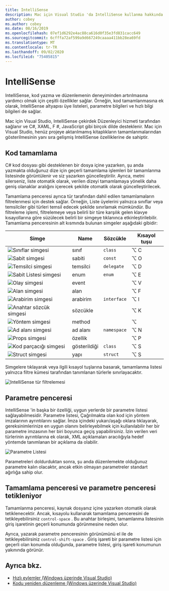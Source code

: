 ```yaml
---
title: IntelliSense
description: Mac için Visual Studio 'da IntelliSense kullanma hakkında bilgi
author: cobey
ms.author: cobey
ms.date: 08/16/2019
ms.openlocfilehash: 07ef1d6292e4ac88ca616d0f35e3fd831cacc649
ms.sourcegitcommit: 6cfffa72af599a9d667249caaaa411bb28ea69fd
ms.translationtype: MT
ms.contentlocale: tr-TR
ms.lasthandoff: 09/02/2020
ms.locfileid: "75405815"
---
```

# <a name="intellisense"></a>IntelliSense

IntelliSense, kod yazma ve düzenlemenin deneyiminden artırılmasına yardımcı olmak için çeşitli özellikler sağlar. Örneğin, kod tamamlanmasına ek olarak, IntelliSense altyapısı üye listeleri, parametre bilgileri ve hızlı bilgi bilgileri de sağlar.

Mac için Visual Studio, IntelliSense çekirdek Düzenleyici hizmeti tarafından sağlanır ve C#, XAML, F #, JavaScript gibi birçok dilde desteklenir. Mac için Visual Studio, henüz projeye aktarılmamış kitaplıkların tamamlanmalarından gösterilmesinin yanı sıra gelişmiş IntelliSense özelliklerine de sahiptir.

## <a name="code-completion"></a>Kod tamamlama

C# kod dosyası gibi desteklenen bir dosya içine yazarken, şu anda yazmakta olduğunuz dize için geçerli tamamlama işlemleri bir tamamlanma listesinde görüntülenir ve siz yazarken güncelleştirilir. Ayrıca, metni silerseniz, liste otomatik olarak, verilen dizeyi tamamlamaya yönelik daha geniş olanaklar aralığını içerecek şekilde otomatik olarak güncelleştirilecek. 

Tamamlama penceresi ayrıca tür tarafından dahil edilen tamamlamaların filtrelenmesi için destek sağlar. Örneğin, Liste üyelerini yalnızca sınıflar veya temsilciler gibi türleri temsil edecek şekilde sınırlamak mümkündür. Bu filtreleme işlemi, filtrelemeye veya belirli bir türe karşılık gelen klavye kısayollarına göre süzülecek belirli bir simgeye tıklanınca etkinleştirilebilir. Tamamlama penceresinin alt kısmında bulunan simgeler aşağıdaki gibidir:

| Simge                         | Name          | Sözcükle    | Kısayol tuşu |
| -----------------------------|---------------| -----------|--------|
| ![Sınıflar simgesi](media/classes-icon.png)  | sınıf         | `class`    |  ⌥ C
| ![Sabit simgesi](media/constant-icon.png) |  sabiti      | `const`    |  ⌥ O
| ![Temsilci simgesi](media/delegate-icon.png) | temsilci      | `delegate` |  ⌥ D
| ![Sabit Listesi simgesi](media/enums-icon.png)    | enum          | `enum`     |  ⌥ E
| ![Olay simgesi](media/event-icon.png)    | event         |            |  ⌥ V
| ![Alan simgesi](media/fields-icon.png)   | alan         |            |  ⌥ F
| ![Arabirim simgesi](media/interface-icon.png)| arabirim     | `interface`|  ⌥ I
| ![Anahtar sözcük simgesi](media/keyword-icon.png)  | sözcükle       |            |  ⌥ K
| ![Yöntem simgesi](media/method-icon.png)   | method        |            |  ⌥
| ![Ad alanı simgesi](media/namespace-icon.png)| ad alanı     | `namespace`|  ⌥ N
| ![Props simgesi](media/props-icon.png)    | özellik      |            |  ⌥ P
| ![Kod parçacığı simgesi](media/snippet-icon.png)  | gösterildiği       | `class`    |  ⌥ S
| ![Struct simgesi](media/struct-icon.png)   | yapı     | `struct`   |  ⌥ S

Simgelere tıklayarak veya ilgili kısayol tuşlarına basarak, tamamlanma listesi yalnızca filtre kümesi tarafından tanımlanan türlerle sınırlayacaktır.  

![IntelliSense tür filtrelemesi](media/intellisense-typefiltering.gif)

## <a name="parameter-window"></a>Parametre penceresi

IntelliSense 'in başka bir özelliği, uygun yerlerde bir parametre listesi sağlayabilmesidir. Parametre listesi, Çağrılmakta olan kod için yöntem imzalarının ayrıntılarını sağlar. İmza içindeki yukarı/aşağı oklara tıklayarak, gereksinimlerinize en uygun olanını belirleyebilmek için kullanılabilir her bir parametre imzasının her biri boyunca geçiş yapabilirsiniz. İzin verilen veri türlerinin ayrıntılarına ek olarak, XML açıklamaları aracılığıyla hedef yöntemde tanımlanan bir açıklama da olabilir.

![Parametre Listesi](media/intellisense-parameter.png)

Parametreleri doldurduktan sonra, şu anda düzenlemekte olduğunuz parametre kalın olacaktır, ancak etkin olmayan parametreler standart ağırlığa sahip olur. 


## <a name="triggering-completion-window-and-parameter-window"></a>Tamamlama penceresi ve parametre penceresi tetikleniyor

Tamamlanma penceresi, kaynak dosyanız içine yazarken otomatik olarak tetiklenecektir. Ancak, kısayolu kullanarak tamamlama penceresini de tetikleyebilirsiniz `control-space` . Bu anahtar birleşimi, tamamlanma listesinin giriş işaretinin geçerli konumunda görünmesine neden olur. 

Ayrıca, yazarak parametre penceresinin görünümünü el ile de tetikleyebilirsiniz `control-shift-space` . Giriş işareti bir parametre listesi için geçerli olan konumda olduğunda, parametre listesi, giriş işareti konumunun yakınında görünür.

## <a name="see-also"></a>Ayrıca bkz.

- [Hızlı eylemler (Windows üzerinde Visual Studio)](/visualstudio/ide/quick-actions)
- [Kodu yeniden düzenleme (Windows üzerinde Visual Studio)](/visualstudio/ide/refactoring-in-visual-studio)
